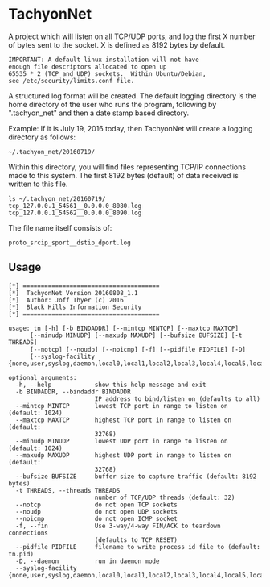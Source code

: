 # TachyonNet

A project which will listen on all TCP/UDP ports, and log the first
X number of bytes sent to the socket.   X is defined as 8192 bytes
by default.

    IMPORTANT: A default linux installation will not have
    enough file descriptors allocated to open up
    65535 * 2 (TCP and UDP) sockets.  Within Ubuntu/Debian,
    see /etc/security/limits.conf file.

A structured log format will be created.  The default logging
directory is the home directory of the user who runs the program,
following by ".tachyon_net" and then a date stamp based
directory.

Example: If it is July 19, 2016 today, then TachyonNet will create
a logging directory as follows:

    ~/.tachyon_net/20160719/

Within this directory, you will find files representing TCP/IP
connections made to this system.  The first 8192 bytes (default)
of data received is written to this file.

    ls ~/.tachyon_net/20160719/
    tcp_127.0.0.1_54561__0.0.0.0_8080.log
    tcp_127.0.0.1_54562__0.0.0.0_8090.log

The file name itself consists of:

    proto_srcip_sport__dstip_dport.log

## Usage

    [*] ======================================
    [*]  TachyonNet Version 20160808_1.1
    [*]  Author: Joff Thyer (c) 2016
    [*]  Black Hills Information Security
    [*] ======================================

    usage: tn [-h] [-b BINDADDR] [--mintcp MINTCP] [--maxtcp MAXTCP]
          [--minudp MINUDP] [--maxudp MAXUDP] [--bufsize BUFSIZE] [-t THREADS]
          [--notcp] [--noudp] [--noicmp] [-f] [--pidfile PIDFILE] [-D]
          [--syslog-facility {none,user,syslog,daemon,local0,local1,local2,local3,local4,local5,local6,local7}]

    optional arguments:
      -h, --help            show this help message and exit
      -b BINDADDR, --bindaddr BINDADDR
                            IP address to bind/listen on (defaults to all)
      --mintcp MINTCP       lowest TCP port in range to listen on (default: 1024)
      --maxtcp MAXTCP       highest TCP port in range to listen on (default:
                            32768)
      --minudp MINUDP       lowest UDP port in range to listen on (default: 1024)
      --maxudp MAXUDP       highest UDP port in range to listen on (default:
                            32768)
      --bufsize BUFSIZE     buffer size to capture traffic (default: 8192 bytes)
      -t THREADS, --threads THREADS
                            number of TCP/UDP threads (default: 32)
      --notcp               do not open TCP sockets
      --noudp               do not open UDP sockets
      --noicmp              do not open ICMP socket
      -f, --fin             Use 3-way/4-way FIN/ACK to teardown connections
                            (defaults to TCP RESET)
      --pidfile PIDFILE     filename to write process id file to (default: tn.pid)
      -D, --daemon          run in daemon mode
      --syslog-facility     {none,user,syslog,daemon,local0,local1,local2,local3,local4,local5,local6,local7}
